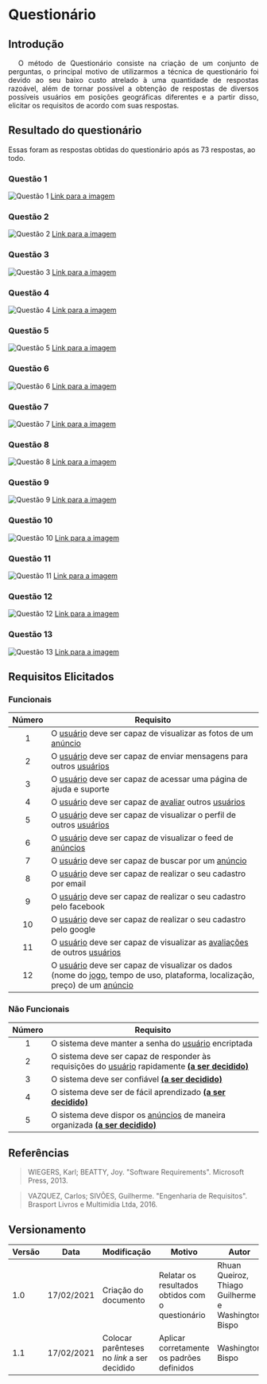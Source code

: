 # Questionário

## Introdução

<p style="text-indent: 20px; text-align: justify">
O método de Questionário consiste na criação de um conjunto de perguntas, o principal motivo de utilizarmos a técnica de questionário foi devido ao seu baixo custo atrelado à uma quantidade de respostas razoável, além de tornar possível a obtenção de respostas de diversos possíveis usuários em posições geográficas diferentes e a partir disso, elicitar os requisitos de acordo com suas respostas.
</p>

## Resultado do questionário

Essas foram as respostas obtidas do questionário após as 73 respostas, ao todo.

### Questão 1

![Questão 1](../../../../assets/questionario/1.jpg)
<a href="https://drive.google.com/file/d/10PXo164yJR6Ju0vsGu_lZ7jSbsNqvhUV/view?usp=sharing" target="_blank" rel="noopener noreferrer">Link para a imagem</a>

### Questão 2

![Questão 2](../../../../assets/questionario/2.jpg)
<a href="https://drive.google.com/file/d/1NSKtHTT6gvwLhV2qT4hRGwhH4ZCqclQi/view?usp=sharing" target="_blank" rel="noopener noreferrer">Link para a imagem</a>

### Questão 3

![Questão 3](../../../../assets/questionario/3.jpg)
<a href="https://drive.google.com/file/d/1xGOJs6nzGhWBjZiL-VhB5TRWWxQvGwHo/view?usp=sharing" target="_blank" rel="noopener noreferrer">Link para a imagem</a>

### Questão 4

![Questão 4](../../../../assets/questionario/4.jpg)
<a href="https://drive.google.com/file/d/1ZQx3xCoumM9Kh7mPbVD5lqswMB1rpIA8/view?usp=sharing" target="_blank" rel="noopener noreferrer">Link para a imagem</a>

### Questão 5

![Questão 5](../../../../assets/questionario/5.jpg)
<a href="https://drive.google.com/file/d/1umaKOpwXZaLu__pib9rkXohwPerTZlIw/view?usp=sharing" target="_blank" rel="noopener noreferrer">Link para a imagem</a>

### Questão 6

![Questão 6](../../../../assets/questionario/6.jpg)
<a href="https://drive.google.com/file/d/1LngJqoq9ANLGrvjRxPIYruT2rEqPiGg9/view?usp=sharing" target="_blank" rel="noopener noreferrer">Link para a imagem</a>

### Questão 7

![Questão 7](../../../../assets/questionario/7.jpg)
<a href="https://drive.google.com/file/d/1VlAeTNPusZeXFxhqVp06Ka-Vkh1xqC3A/view?usp=sharing" target="_blank" rel="noopener noreferrer">Link para a imagem</a>

### Questão 8

![Questão 8](../../../../assets/questionario/8.jpg)
<a href="https://drive.google.com/file/d/1OYmN-eKL7jcVLGr3Rh4cVVbTO7t9yGd6/view?usp=sharing" target="_blank" rel="noopener noreferrer">Link para a imagem</a>

### Questão 9

![Questão 9](../../../../assets/questionario/9.jpg)
<a href="https://drive.google.com/file/d/1n4aG4S8b6aOcE5jHYXy6Xd9N4UhdsH1c/view?usp=sharing" target="_blank" rel="noopener noreferrer">Link para a imagem</a>

### Questão 10

![Questão 10](../../../../assets/questionario/10.jpg)
<a href="https://drive.google.com/file/d/1VQKaOrnQ_8_mfEmX1iIjuiaWpzGbIqul/view?usp=sharing" target="_blank" rel="noopener noreferrer">Link para a imagem</a>

### Questão 11

![Questão 11](../../../../assets/questionario/11.jpg)
<a href="https://drive.google.com/file/d/1Luf8l_8bemP37CHsJjAICVxxyDmliicu/view?usp=sharing" target="_blank" rel="noopener noreferrer">Link para a imagem</a>

### Questão 12

![Questão 12](../../../../assets/questionario/12.jpg)
<a href="https://drive.google.com/file/d/1KHe1tuSKvOOhacjo_1Wg04jFOzustIux/view?usp=sharing" target="_blank" rel="noopener noreferrer">Link para a imagem</a>

### Questão 13

![Questão 13](../../../../assets/questionario/13.jpg)
<a href="https://drive.google.com/file/d/1LmIWFAVFBF45tMHt_1Nn1blwrdAMUC6B/view?usp=sharing" target="_blank" rel="noopener noreferrer">Link para a imagem</a>

## Requisitos Elicitados

### Funcionais

| Número | Requisito                                                                                                                                                                                                   |
| :----: | ----------------------------------------------------------------------------------------------------------------------------------------------------------------------------------------------------------- |
|   1    | O [usuário](../../lexico/#l7-usuario) deve ser capaz de visualizar as fotos de um [anúncio](../../lexico/#l1-anuncio)                                                                                       |
|   2    | O [usuário](../../lexico/#l7-usuario) deve ser capaz de enviar mensagens para outros [usuários](../../lexico/#l7-usuario)                                                                                   |
|   3    | O [usuário](../../lexico/#l7-usuario) deve ser capaz de acessar uma página de ajuda e suporte                                                                                                               |
|   4    | O [usuário](../../lexico/#l7-usuario) deve ser capaz de [avaliar](../../lexico/#l5-avaliar) outros [usuários](../../lexico/#l7-usuario)                                                                     |
|   5    | O [usuário](../../lexico/#l7-usuario) deve ser capaz de visualizar o perfil de outros [usuários](../../lexico/#l7-usuario)                                                                                  |
|   6    | O [usuário](../../lexico/#l7-usuario) deve ser capaz de visualizar o feed de [anúncios](../../lexico/#l1-anuncio)                                                                                           |
|   7    | O [usuário](../../lexico/#l7-usuario) deve ser capaz de buscar por um [anúncio](../../lexico/#l1-anuncio)                                                                                                   |
|   8    | O [usuário](../../lexico/#l7-usuario) deve ser capaz de realizar o seu cadastro por email                                                                                                                   |
|   9    | O [usuário](../../lexico/#l7-usuario) deve ser capaz de realizar o seu cadastro pelo facebook                                                                                                               |
|   10   | O [usuário](../../lexico/#l7-usuario) deve ser capaz de realizar o seu cadastro pelo google                                                                                                                 |
|   11   | O [usuário](../../lexico/#l7-usuario) deve ser capaz de visualizar as [avaliações](../../lexico/#l5-avaliar) de outros [usuários](../../lexico/#l7-usuario)                                                 |
|   12   | O [usuário](../../lexico/#l7-usuario) deve ser capaz de visualizar os dados (nome do [jogo](../../lexico/#l4-jogo), tempo de uso, plataforma, localização, preço) de um [anúncio](../../lexico/#l1-anuncio) |

### Não Funcionais

| Número | Requisito                                                                                                                                                  |
| :----: | ---------------------------------------------------------------------------------------------------------------------------------------------------------- |
|   1    | O sistema deve manter a senha do [usuário](../../lexico/#l7-usuario) encriptada                                                                            |
|   2    | O sistema deve ser capaz de responder às requisições do [usuário](../../lexico/#l7-usuario) rapidamente [**(a ser decidido)**](../padroes/#a-ser-decidido) |
|   3    | O sistema deve ser confiável [**(a ser decidido)**](../padroes/#a-ser-decidido)                                                                            |
|   4    | O sistema deve ser de fácil aprendizado [**(a ser decidido)**](../padroes/#a-ser-decidido)                                                                 |
|   5    | O sistema deve dispor os [anúncios](../../lexico/#l1-anuncio) de maneira organizada [**(a ser decidido)**](../padroes/#a-ser-decidido)                     |

## Referências

> WIEGERS, Karl; BEATTY, Joy. "Software Requirements". Microsoft Press, 2013.

> VAZQUEZ, Carlos; SIVÕES, Guilherme. "Engenharia de Requisitos". Brasport Livros e Multimídia Ltda, 2016.

## Versionamento

| Versão | Data       | Modificação                                 | Motivo                                           | Autor                                              |
| ------ | ---------- | ------------------------------------------- | ------------------------------------------------ | -------------------------------------------------- |
| 1.0    | 17/02/2021 | Criação do documento                        | Relatar os resultados obtidos com o questionário | Rhuan Queiroz, Thiago Guilherme e Washington Bispo |
| 1.1    | 17/02/2021 | Colocar parênteses no _link_ a ser decidido | Aplicar corretamente os padrões definidos        | Washington Bispo                                   |
